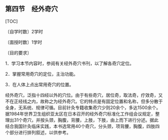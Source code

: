 ## 第四节　经外奇穴

[TOC]

〔自学时数〕2学时

〔面授时数〕1学时

〔目的要求〕

1．学习本节内容时，参阅有关经外奇穴书刊，以了解各奇穴定位。

2．掌握常用奇穴的定位，主治功能。

3．在人体上点出常用奇穴的位置。

经外奇穴，泛指十四经以外的穴位。由于有些奇穴，居位奇，取法奇，疗效奇，又不在正经线之内，故称之为经外奇穴。它的特点是有固定位置和名称，但多分散于全身，无系统、规律可循。目前针灸专籍收集奇穴少则20余个，多达1500余个。据1984年世界卫生组织亚太区在日本召开的经外奇穴标准化工作组会议规定，整理出31个奇穴，并按头颈，胸腹，背腰，上肢，下肢，由上而下进行分述。据此结合我国针灸临床实践，本书选常用40个奇穴，分头颈，项背腰，胸腹，四肢四个部分进行排列叙述，以供参考。
